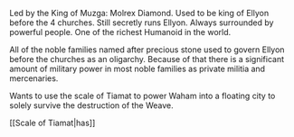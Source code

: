 Led by the King of Muzga: Molrex Diamond. Used to be king of Ellyon before the 4 churches. Still secretly runs Ellyon. Always surrounded by powerful people. One of the richest Humanoid in the world.

All of the noble families named after precious stone used to govern Ellyon before the churches as an oligarchy. Because of that there is a significant amount of military power in most noble families as private militia and mercenaries.

Wants to use the scale of Tiamat to power Waham into a floating city to solely survive the destruction of the Weave.


[[Scale of Tiamat|has]]